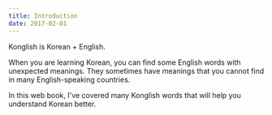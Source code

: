 ```yaml
---
title: Introduction
date: 2017-02-01
---
```


Konglish is Korean + English. 

When you are learning Korean, you can find some English words with unexpected meanings. They sometimes have meanings that you cannot find in many English-speaking countries. 

In this web book, I've covered many Konglish words that will help you understand Korean better. 